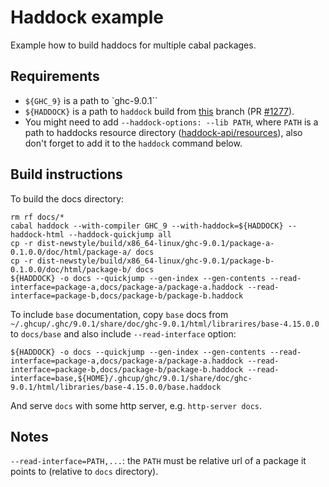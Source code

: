 Haddock example
===============

Example how to build haddocs for multiple cabal packages.

Requirements  
------------

* `${GHC_9}` is a path to `ghc-9.0.1``
* `${HADDOCK}` is a path to `haddock` build from [this](https://github.com/coot/haddock/tree/coot/multiple-packages) branch (PR [#1277](https://github.com/haskell/haddock/pull/1277)).
* You might need to add `--haddock-options: --lib PATH`, where `PATH` is a path
  to haddocks resource directory ([haddock-api/resources](https://github.com/haskell/haddock/tree/ghc-9.0/haddock-api/resources)), also don't forget to add it to the `haddock` command below.


Build instructions
------------------

To build the docs directory:

```
rm rf docs/*
cabal haddock --with-compiler GHC_9 --with-haddock=${HADDOCK} --haddock-html --haddock-quickjump all
cp -r dist-newstyle/build/x86_64-linux/ghc-9.0.1/package-a-0.1.0.0/doc/html/package-a/ docs
cp -r dist-newstyle/build/x86_64-linux/ghc-9.0.1/package-b-0.1.0.0/doc/html/package-b/ docs
${HADDOCK} -o docs --quickjump --gen-index --gen-contents --read-interface=package-a,docs/package-a/package-a.haddock --read-interface=package-b,docs/package-b/package-b.haddock
```

To include `base` documentation, copy `base` docs from `~/.ghcup/.ghc/9.0.1/share/doc/ghc-9.0.1/html/librarires/base-4.15.0.0` to `docs/base` and also include `--read-interface` option:
```
${HADDOCK} -o docs --quickjump --gen-index --gen-contents --read-interface=package-a,docs/package-a/package-a.haddock --read-interface=package-b,docs/package-b/package-b.haddock --read-interface=base,${HOME}/.ghcup/ghc/9.0.1/share/doc/ghc-9.0.1/html/libraries/base-4.15.0.0/base.haddock
```

And serve `docs` with some http server, e.g. `http-server docs`.

## Notes

`--read-interface=PATH,...`: the `PATH` must be relative url of a package it points to (relative to `docs` directory).
